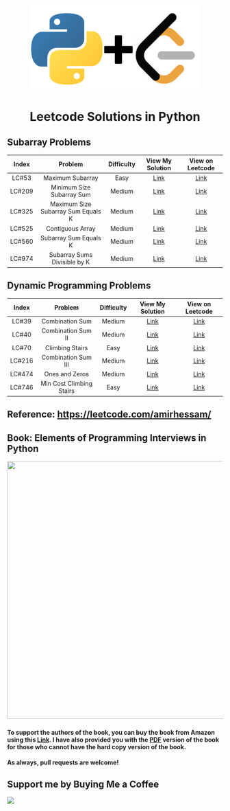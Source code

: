 <p align="center">
<a href="https://www.github.com/amirhessam88/LeetCode/">
  <img src="https://raw.githubusercontent.com/amirhessam88/LeetCode/master/assets/header.png" width="400"></img></a>
</p>

<h1 align="center">
    Leetcode Solutions in Python
</h1>


## Subarray Problems

| Index  | Problem            | Difficulty | View My Solution                 | View on Leetcode |
| :---:  | :---:              |   :----:   |         :---:                    | :---: |
| LC#53  | Maximum Subarray       | Easy     | [Link](./problems/LC53.md)   | [Link](https://leetcode.com/problems/maximum-subarray/) |
| LC#209  |  Minimum Size Subarray Sum| Medium     | [Link](./problems/LC209.md)   | [Link](https://leetcode.com/problems/minimum-size-subarray-sum/) |
| LC#325  |  Maximum Size Subarray Sum Equals K| Medium     | [Link](./problems/LC325.md)   | [Link](https://leetcode.com/problems/maximum-size-subarray-sum-equals-k/) |
| LC#525  | Contiguous Array | Medium     | [Link](./problems/LC525.md)   | [Link](https://leetcode.com/problems/contiguous-array/) |
| LC#560  | Subarray Sum Equals K | Medium     | [Link](./problems/LC560.md)   | [Link](https://leetcode.com/problems/subarray-sum-equals-k/) |
| LC#974  | Subarray Sums Divisible by K | Medium     | [Link](./problems/LC974.md)   | [Link](https://leetcode.com/problems/subarray-sums-divisible-by-k/) |

## Dynamic Programming Problems

| Index  | Problem            | Difficulty | View My Solution                 | View on Leetcode |
| :---:  | :---:              |   :----:   |         :---:                    | :---: |
| LC#39  | Combination Sum    | Medium     | [Link](./problems/LC39.md)   | [Link](https://leetcode.com/problems/combination-sum/) |
| LC#40  | Combination Sum II    | Medium     | [Link](./problems/LC40.md)   | [Link](https://leetcode.com/problems/combination-sum-ii/) |
| LC#70  | Climbing Stairs       | Easy     | [Link](./problems/LC70.md)   | [Link](https://leetcode.com/problems/climbing-stairs/) |
| LC#216  | Combination Sum III      | Medium    | [Link](./problems/LC216.md)   | [Link](https://leetcode.com/problems/combination-sum-iii/) |
| LC#474  | Ones and Zeros    | Medium     | [Link](./problems/LC474.md)   | [Link](https://leetcode.com/problems/ones-and-zeroes/) |
| LC#746  | Min Cost Climbing Stairs       | Easy     | [Link](./problems/LC746.md)   | [Link](https://leetcode.com/problems/min-cost-climbing-stairs/) |



## Reference: https://leetcode.com/amirhessam/

## Book: Elements of Programming Interviews in Python
<img src="https://github.com/amirhessam88/LeetCode/master/assets/cover.png" width="800" height="600"/>


#### To support the authors of the book, you can buy the book from Amazon using this [Link](https://www.amazon.com/dp/1537713949/ref=cm_sw_em_r_mt_dp_GjjSFb9FBRXE2). I have also provided you with the [PDF](https://www.amirhessam.com/assets/pdf/projects/Elements_of_Programming_Interviews_in_Python.pdf) version of the book for those who cannot have the hard copy version of the book.

#### As always, pull requests are welcome!

## Support me by Buying Me a Coffee

<a href="https://www.buymeacoffee.com/amirhessam"><img src="https://img.buymeacoffee.com/button-api/?text=Buy me a coffee&emoji=&slug=amirhessam&button_colour=5F7FFF&font_colour=ffffff&font_family=Cookie&outline_colour=000000&coffee_colour=FFDD00"></a>
